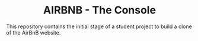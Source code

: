 <center> <h1> AIRBNB - The Console </h1> </center>

This repository contains the initial stage of a student project to build a clone of the AirBnB website. 

